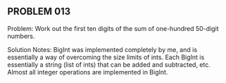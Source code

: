 PROBLEM 013
-----------

Problem: Work out the first ten digits of the sum of one-hundred 50-digit numbers.

Solution Notes: BigInt was implemented completely by me, and is essentially a way of overcoming the size limits of ints. Each BigInt is essentially a string (list of ints) that can be added and subtracted, etc. Almost all integer operations are implemented in BigInt.
